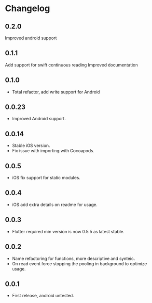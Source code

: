 # Changelog

## 0.2.0
Improved android support

## 0.1.1
Add support for swift continuous reading
Improved documentation

## 0.1.0

* Total refactor, add write support for Android

## 0.0.23

* Improved Android support.

## 0.0.14

* Stable iOS version.
* Fix issue with importing with Cocoapods.

## 0.0.5

* iOS fix support for static modules.

## 0.0.4

* iOS add extra details on readme for usage.

## 0.0.3

* Flutter required min version is now 0.5.5 as latest stable.

## 0.0.2

* Name refactoring for functions, more descriptive and synteic.
* On read event force stopping the pooling in background to optimize usage.

## 0.0.1

* First release, android untested.
